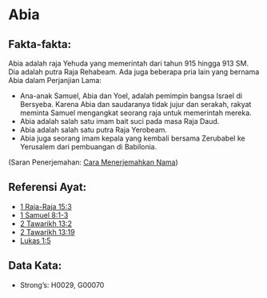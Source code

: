 # Abia

## Fakta-fakta:

Abia adalah raja Yehuda yang memerintah dari tahun 915 hingga 913 SM. Dia adalah putra Raja Rehabeam. Ada juga beberapa pria lain yang bernama Abia dalam Perjanjian Lama:

* Ana-anak Samuel, Abia dan Yoel, adalah pemimpin bangsa Israel di Bersyeba. Karena Abia dan saudaranya tidak jujur dan serakah, rakyat meminta Samuel mengangkat seorang raja untuk memerintah mereka.
* Abia adalah salah satu imam bait suci pada masa Raja Daud.
* Abia adalah salah satu putra Raja Yerobeam.
* Abia juga seorang imam kepala yang kembali bersama Zerubabel ke Yerusalem dari pembuangan di Babilonia.

(Saran Penerjemahan: [Cara Menerjemahkan Nama](rc://en/ta/man/translate/translate-names))

## Referensi Ayat:

* [1 Raja-Raja 15:3](rc://en/tn/help/1ki/15/03)
* [1 Samuel 8:1-3](rc://en/tn/help/1sa/08/01)
* [2 Tawarikh 13:2](rc://en/tn/help/2ch/13/02)
* [2 Tawarikh 13:19](rc://en/tn/help/2ch/13/19)
* [Lukas 1:5](rc://en/tn/help/luk/01/05)

## Data Kata:

* Strong’s: H0029, G00070
